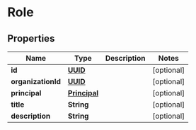 

# Role

## Properties

Name | Type | Description | Notes
------------ | ------------- | ------------- | -------------
**id** | [**UUID**](UUID.md) |  |  [optional]
**organizationId** | [**UUID**](UUID.md) |  |  [optional]
**principal** | [**Principal**](Principal.md) |  |  [optional]
**title** | **String** |  |  [optional]
**description** | **String** |  |  [optional]




